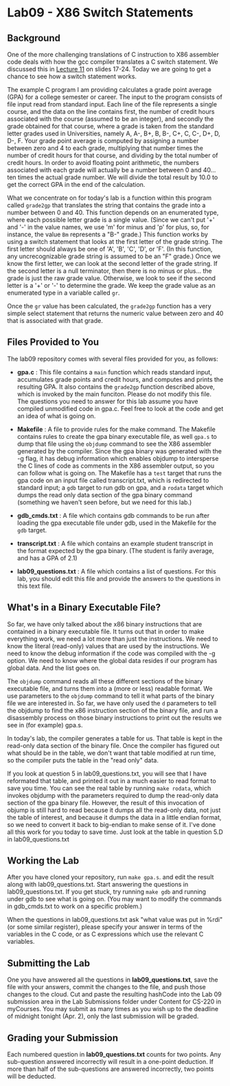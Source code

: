 # Lab09 - X86 Switch Statements

## Background

One of the more challenging translations of C instruction to X86 assembler code deals with how the gcc compiler translates a C switch statement. We discussed this in [Lecture 11](http://www.cs.binghamton.edu/~tbartens/CS220_Spring_2019/lectures/L11_x86_flow_control.pdf) on slides 17-24. Today we are going to get a chance to see how a switch statement works.

The example C program I am providing calculates a grade point average (GPA) for a college semester or career. The input to the program consists of file input read from standard input. Each line of the file represents a single course, and the data on the line contains first, the number of credit hours associated with the course (assumed to be an integer), and secondly the grade obtained for that course, where a grade is taken from the standard letter grades used in Universities, namely A, A-, B+, B, B-, C+, C, C-, D+, D, D-, F. Your grade point average is computed by assigning a number between zero and 4 to each grade, multiplying that number times the number of credit hours for that course, and dividing by the total number of credit hours. In order to avoid floating point arithmetic, the numbers associated with each grade will actually be a number between 0 and 40... ten times the actual grade number. We will divide the total result by 10.0 to get the correct GPA in the end of the calculation.

What we concentrate on for today's lab is a function within this program called `grade2gp` that translates the string that contains the grade into a number between 0 and 40. This function depends on an enumerated type, where each possible letter grade is a single value. (Since we can't put '+' and '-' in the value names, we use 'm' for minus and 'p' for plus, so, for instance, the value `Bm` represents a "B-" grade.) This function works by using a switch statement that looks at the first letter of the grade string. The first letter should always be one of 'A', 'B', 'C', 'D', or 'F'. (In this function, any uncrecognizable grade string is assumed to be an "F" grade.) Once we know the first letter, we can look at the second letter of the grade string. If the second letter is a null terminator, then there is no minus or plus... the grade is just the raw grade value. Otherwise, we look to see if the second letter is a '+' or '-' to determine the grade. We keep the grade value as an enumerated type in a variable called `gr`.

Once the `gr` value has been calculated, the `grade2gp` function has a very simple select statement that returns the numeric value between zero and 40 that is associated with that grade.

## Files Provided to You

The lab09 repository comes with several files provided for you, as follows:

- **gpa.c** : This file contains a `main` function which reads standard input, accumulates grade points and credit hours, and computes and prints the resulting GPA. It also contains the `grade2gp` function described above, which is invoked by the main funciton. Please do not modify this file. The questions you need to answer for this lab assume you have compiled unmodified code in gpa.c. Feel free to look at the code and get an idea of what is going on.

- **Makefile** : A file to provide rules for the make command. The Makefile contains rules to create the gpa binary executable file, as well `gpa.s` to dump that file using the `objdump` command to see the X86 assembler generated by the compiler. Since the gpa binary was generated with the -g flag, it has debug information which enables objdump to intersperse the C lines of code as comments in the X86 assembler output, so you can follow what is going on. The Makefile has a `test` target that runs the gpa code on an input file called transcript.txt, which is redirected to standard input; a `gdb` target to run gdb on gpa, and a `rodata` target which dumps the read only data section of the gpa binary command (something we haven't seen before, but we need for this lab.)

- **gdb_cmds.txt** : A file which contains gdb commands to be run after loading the gpa executable file under gdb, used in the Makefile for the `gdb` target.

- **transcript.txt** : A file which contains an example student transcript in the format expected by the gpa binary. (The student is farily average, and has a GPA of 2.1)

- **lab09_questions.txt** : A file which contains a list of questions. For this lab, you should edit this file and provide the answers to the questions in this text file.

## What's in a Binary Executable File?

So far, we have only talked about the x86 binary instructions that are contained in a binary executable file. It turns out that in order to make everything work, we need a lot more than just the instructions. We need to know the literal (read-only) values that are used by the instructions. We need to know the debug information if the code was compiled with the -g option. We need to know where the global data resides if our program has global data. And the list goes on.

The `objdump` command reads all these different sections of the binary executable file, and turns them into a (more or less) readable format. We use parameters to the `objdump` command to tell it what parts of the binary file we are interested in. So far, we have only used the `d` parameters to tell the objdump to find the x86 instruction section of the binary file, and run a disassembly process on those binary instructions to print out the results we see in (for example) gpa.s.

In today's lab, the compiler generates a table for us. That table is kept in the read-only data section of the binary file. Once the compiler has figured out what should be in the table, we don't want that table modified at run time, so the compiler puts the table in the "read only" data.

If you look at question 5 in lab09_questions.txt, you will see that I have reformated that table, and printed it out in a much easier to read format to save you time. You can see the real table by running `make rodata`, which invokes objdump with the parameters required to dump the read-only data section of the gpa binary file. However, the result of this invocation of objump is still hard to read because it dumps all the read-only data, not just the table of interest, and because it dumps the data in a little endian format, so we need to convert it back to big-endian to make sense of it. I've done all this work for you today to save time. Just look at the table in question 5.D in lab09_questions.txt

## Working the Lab

After you have cloned your repository, run `make gpa.s`. and edit the result along with lab09_questions.txt. Start answering the questions in lab09_questions.txt. If you get stuck, try running `make gdb` and running under gdb to see what is going on. (You may want to modify the commands in gdb_cmds.txt to work on a specific problem.)

When the questions in lab09_questions.txt ask "what value was put in %rdi" (or some similar register), please specify your answer in terms of the variables in the C code, or as C expressions which use the relevant C variables.

## Submitting the Lab

One you have answered all the questions in **lab09_questions.txt**, save the file with your answers, commit the changes to the file, and push those changes to the cloud. Cut and paste the resulting hashCode into the Lab 09 submission area in the Lab Submissions folder under Content for CS-220 in myCourses. You may submit as many times as you wish up to the deadline of midnight tonight (Apr. 2), only the last submission will be graded.

## Grading your Submission

Each numbered question in **lab09_questions.txt** counts for two points. Any sub-question answered incorrectly will result in a one-point deduction. If more than half of the sub-questions are answered incorrectly, two points will be deducted.
